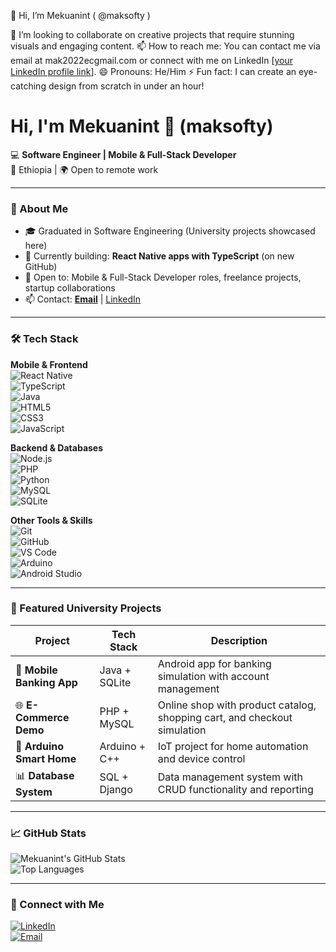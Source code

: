 👋 Hi, I’m Mekuanint ( @maksofty )

💞️ I’m looking to collaborate on creative projects that require stunning visuals and engaging content.
📫 How to reach me: You can contact me via email at mak2022ecgmail.com or connect with me on LinkedIn [[your LinkedIn profile link](https://www.linkedin.com/in/mekuanint-yehualaw-305aa52b3?utm_source=share&utm_campaign=share_via&utm_content=profile&utm_medium=android_app)].
😄 Pronouns: He/Him
⚡ Fun fact: I can create an eye-catching design from scratch in under an hour!
<!---
maksofty/maksofty is a ✨ special ✨ repository because its `README.md` (this file) appears on your GitHub profile.
You can click the Preview link to take a look at your changes.
--->
# Hi, I'm Mekuanint 👋 (maksofty)

💻 **Software Engineer | Mobile & Full-Stack Developer**  
📍 Ethiopia | 🌍 Open to remote work  

---

### 🚀 About Me
- 🎓 Graduated in Software Engineering (University projects showcased here)  
- 🔭 Currently building: **React Native apps with TypeScript** (on new GitHub)  
- 💼 Open to: Mobile & Full-Stack Developer roles, freelance projects, startup collaborations  
- 📫 Contact: **[Email](mailto:mekusoft@gmail.com)** | [LinkedIn](https://www.linkedin.com/in/your-link)  

---

### 🛠️ Tech Stack
**Mobile & Frontend**  
![React Native](https://img.shields.io/badge/React%20Native-61DAFB?style=for-the-badge&logo=react&logoColor=white)  
![TypeScript](https://img.shields.io/badge/TypeScript-3178C6?style=for-the-badge&logo=typescript&logoColor=white)  
![Java](https://img.shields.io/badge/Java-ED8B00?style=for-the-badge&logo=java&logoColor=white)  
![HTML5](https://img.shields.io/badge/HTML5-E34F26?style=for-the-badge&logo=html5&logoColor=white)  
![CSS3](https://img.shields.io/badge/CSS3-1572B6?style=for-the-badge&logo=css3&logoColor=white)  
![JavaScript](https://img.shields.io/badge/JavaScript-F7DF1E?style=for-the-badge&logo=javascript&logoColor=black)  

**Backend & Databases**  
![Node.js](https://img.shields.io/badge/Node.js-339933?style=for-the-badge&logo=node.js&logoColor=white)  
![PHP](https://img.shields.io/badge/PHP-777BB4?style=for-the-badge&logo=php&logoColor=white)  
![Python](https://img.shields.io/badge/Python-3776AB?style=for-the-badge&logo=python&logoColor=white)  
![MySQL](https://img.shields.io/badge/MySQL-4479A1?style=for-the-badge&logo=mysql&logoColor=white)  
![SQLite](https://img.shields.io/badge/SQLite-003B57?style=for-the-badge&logo=sqlite&logoColor=white)  

**Other Tools & Skills**  
![Git](https://img.shields.io/badge/Git-F05032?style=for-the-badge&logo=git&logoColor=white)  
![GitHub](https://img.shields.io/badge/GitHub-181717?style=for-the-badge&logo=github&logoColor=white)  
![VS Code](https://img.shields.io/badge/VS%20Code-007ACC?style=for-the-badge&logo=visual-studio-code&logoColor=white)  
![Arduino](https://img.shields.io/badge/Arduino-00979D?style=for-the-badge&logo=arduino&logoColor=white)  
![Android Studio](https://img.shields.io/badge/Android%20Studio-3DDC84?style=for-the-badge&logo=android&logoColor=white)  

---

### 📌 Featured University Projects
| Project | Tech Stack | Description |
|---------|------------|-------------|
| 📱 **Mobile Banking App** | Java + SQLite | Android app for banking simulation with account management |
| 🌐 **E-Commerce Demo** | PHP + MySQL | Online shop with product catalog, shopping cart, and checkout simulation |
| 🤖 **Arduino Smart Home** | Arduino + C++ | IoT project for home automation and device control |
| 📊 **Database System** | SQL + Django | Data management system with CRUD functionality and reporting |

---

### 📈 GitHub Stats
![Mekuanint's GitHub Stats](https://github-readme-stats.vercel.app/api?username=maksofty&show_icons=true&theme=tokyonight&count_private=true)  
![Top Languages](https://github-readme-stats.vercel.app/api/top-langs/?username=maksofty&layout=compact&theme=tokyonight)

---

### 🔗 Connect with Me
[![LinkedIn](https://img.shields.io/badge/LinkedIn-0A66C2?style=for-the-badge&logo=linkedin&logoColor=white)](https://www.linkedin.com/in/your-link)  
[![Email](https://img.shields.io/badge/Email-D14836?style=for-the-badge&logo=gmail&logoColor=white)](mailto:mekusoft@gmail.com)
